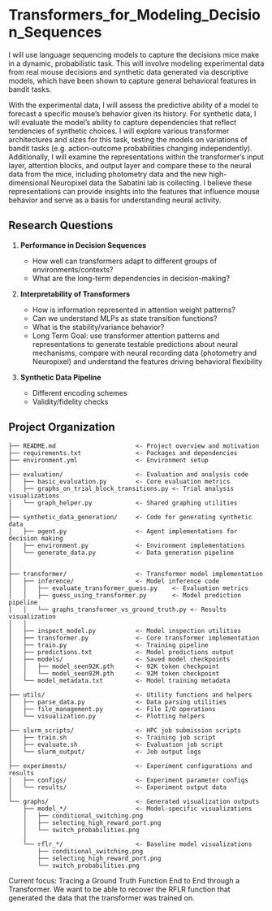 # Transformers_for_Modeling_Decision_Sequences
I will use language sequencing models to capture the decisions mice make in a dynamic, probabilistic task. This will involve modeling experimental data from real mouse decisions and synthetic data generated via descriptive models, which have been shown to capture general behavioral features in bandit tasks. 

With the experimental data, I will assess the predictive ability of a model to forecast a specific mouse’s behavior given its history. For synthetic data, I will evaluate the model’s ability to capture dependencies that reflect tendencies of synthetic choices. 
I will explore various transformer architectures and sizes for this task, testing the models on variations of bandit tasks (e.g. action-outcome probabilities changing independently). Additionally, I will examine the representations within the transformer’s input layer, attention blocks, and output layer and compare these to the neural data from the mice, including photometry data and the new high-dimensional Neuropixel data the Sabatini lab is collecting. I believe these representations can provide insights into the features that influence mouse behavior and serve as a basis for understanding neural activity.

## Research Questions
1. **Performance in Decision Sequences**
   - How well can transformers adapt to different groups of environments/contexts?
   - What are the long-term dependencies in decision-making?

2. **Interpretability of Transformers**
   - How is information represented in attention weight patterns?
   - Can we understand MLPs as state transition functions?
   - What is the stability/variance behavior?
   - Long Term Goal: use transformer attention patterns and representations to generate testable predictions about neural mechanisms, compare with neural recording data (photometry and Neuropixel) and understand the features driving behavioral flexibility

3. **Synthetic Data Pipeline**
   - Different encoding schemes
   - Validity/fidelity checks


Project Organization
----------
    ├── README.md                      <- Project overview and motivation
    ├── requirements.txt               <- Packages and dependencies
    ├── environment.yml                <- Environment setup
    │
    ├── evaluation/                    <- Evaluation and analysis code
    │   ├── basic_evaluation.py        <- Core evaluation metrics
    │   ├── graphs_on_trial_block_transitions.py <- Trial analysis visualizations  
    │   └── graph_helper.py            <- Shared graphing utilities
    │
    ├── synthetic_data_generation/     <- Code for generating synthetic data
    │   ├── agent.py                   <- Agent implementations for decision making
    │   ├── environment.py             <- Environment implementations
    │   └── generate_data.py           <- Data generation pipeline
    │
    │
    ├── transformer/                   <- Transformer model implementation
    │   ├── inference/                 <- Model inference code
    │   │   ├── evaluate_transformer_guess.py    <- Evaluation metrics
    │   │   ├── guess_using_transformer.py       <- Model prediction pipeline
    │   │   └── graphs_transformer_vs_ground_truth.py <- Results visualization
    │   │
    │   ├── inspect_model.py           <- Model inspection utilities
    │   ├── transformer.py             <- Core transformer implementation
    │   ├── train.py                   <- Training pipeline
    │   ├── predictions.txt            <- Model predictions output
    │   ├── models/                    <- Saved model checkpoints
    │   │   ├── model_seen92K.pth      <- 92K token checkpoint
    │   │   └── model_seen92M.pth      <- 92M token checkpoint
    │   └── model_metadata.txt         <- Model training metadata
    │
    ├── utils/                         <- Utility functions and helpers
    │   ├── parse_data.py              <- Data parsing utilities
    │   ├── file_management.py         <- File I/O operations
    │   └── visualization.py           <- Plotting helpers
    │
    ├── slurm_scripts/                 <- HPC job submission scripts
    │   ├── train.sh                   <- Training job script
    │   ├── evaluate.sh                <- Evaluation job script
    │   └── slurm_output/              <- Job output logs
    │
    ├── experiments/                   <- Experiment configurations and results
    │   ├── configs/                   <- Experiment parameter configs
    │   └── results/                   <- Experiment output data
    │
    └── graphs/                        <- Generated visualization outputs
        ├── model_*/                   <- Model-specific visualizations
        │   ├── conditional_switching.png
        │   ├── selecting_high_reward_port.png
        │   └── switch_probabilities.png
        │
        └── rflr_*/                    <- Baseline model visualizations
            ├── conditional_switching.png
            ├── selecting_high_reward_port.png
            └── switch_probabilities.png

Current focus: Tracing a Ground Truth Function End to End through a Transformer. We want to be able to recover the RFLR function that generated the data that the transformer was trained on.